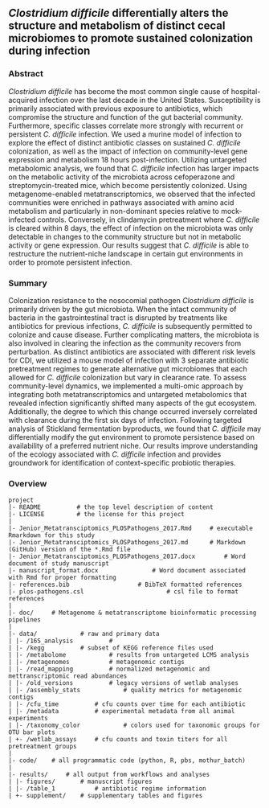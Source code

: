 
## *Clostridium difficile* differentially alters the structure and metabolism of distinct cecal microbiomes to promote sustained colonization during infection

### Abstract

*Clostridium difficile* has become the most common single cause of hospital-acquired infection over the last decade in the United States. Susceptibility is primarily associated with previous exposure to antibiotics, which compromise the structure and function of the gut bacterial community. Furthermore, specific classes correlate more strongly with recurrent or persistent *C. difficile* infection. We used a murine model of infection to explore the effect of distinct antibiotic classes on sustained *C. difficile* colonization, as well as the impact of infection on community-level gene expression and metabolism 18 hours post-infection. Utilizing untargeted metabolomic analysis, we found that *C. difficile* infection has larger impacts on the metabolic activity of the microbiota across cefoperazone and streptomycin-treated mice, which become persistently colonized. Using metagenome-enabled metatranscriptomics, we observed that the infected communities were enriched in pathways associated with amino acid metabolism and particularly in non-dominant species relative to mock-infected controls. Conversely, in clindamycin pretreatment where *C. difficile* is cleared within 8 days, the effect of infection on the microbiota was only detectable in changes to the community structure but not in metabolic activity or gene expression. Our results suggest that *C. difficile* is able to restructure the nutrient-niche landscape in certain gut environments in order to promote persistent infection.

### Summary

Colonization resistance to the nosocomial pathogen *Clostridium difficile* is primarily driven by the gut microbiota. When the intact community of bacteria in the gastrointestinal tract is disrupted by treatments like antibiotics for previous infections, *C. difficile* is subsequently permitted to colonize and cause disease. Further complicating matters, the microbiota is also involved in clearing the infection as the community recovers from perturbation. As distinct antibiotics are associated with different risk levels for CDI, we utilized a mouse model of infection with 3 separate antibiotic pretreatment regimes to generate alternative gut microbiomes that each allowed for *C. difficile* colonization but vary in clearance rate. To assess community-level dynamics, we implemented a multi-omic approach by integrating both metatranscriptomics and untargeted metabolomics that revealed infection significantly shifted many aspects of the gut ecosystem. Additionally, the degree to which this change occurred inversely correlated with clearance during the first six days of infection. Following targeted analysis of Stickland fermentation byproducts, we found that *C. difficile* may differentially modify the gut environment to promote persistence based on availability of a preferred nutrient niche. Our results improve understanding of the ecology associated with *C. difficile* infection and provides groundwork for identification of context-specific probiotic therapies.


### Overview

	project
	|- README          # the top level description of content
	|- LICENSE         # the license for this project
	|
	|- Jenior_Metatransciptomics_PLOSPathogens_2017.Rmd		# executable Rmarkdown for this study
	|- Jenior_Metatransciptomics_PLOSPathogens_2017.md		# Markdown (GitHub) version of the *.Rmd file
	|- Jenior_Metatransciptomics_PLOSPathogens_2017.docx		# Word document of study manuscript
	|- manuscript_format.docx				# Word document associated with Rmd for proper formatting
	|- references.bib					# BibTeX formatted references
	|- plos-pathogens.csl						# csl file to format references
	|
	|- doc/		# Metagenome & metatranscriptome bioinformatic processing pipelines
	|
	|- data/          	# raw and primary data
	| |- /16S_analysis			# 
	| |- /kegg			# subset of KEGG reference files used
	| |- /metabolome			# results from untargeted LCMS analysis
	| |- /metagenomes			# metagenomic contigs
	| |- /read_mapping			# normalized metagenomic and mettranscriptomic read abundances
	| |- /old_versions			# legacy versions of wetlab analyses
	| |- /assembly_stats			# quality metrics for metagenomic contigs
	| |- /cfu_time			# cfu counts over time for each antibiotic
	| |- /metadata			# experimental metadata from all animal experiments
	| |- /taxonomy_color			# colors used for taxonomic groups for OTU bar plots
	| +- /wetlab_assays		# cfu counts and toxin titers for all pretreatment groups
	|
	|- code/	# all programmatic code (python, R, pbs, mothur_batch)
	|
	|- results/		# all output from workflows and analyses
	| |- figures/		# manuscript figures
	| |- /table_1			# antibiotic regime information
	| +- supplement/	# supplementary tables and figures

